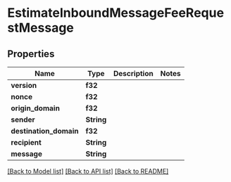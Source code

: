 # EstimateInboundMessageFeeRequestMessage

## Properties

Name | Type | Description | Notes
------------ | ------------- | ------------- | -------------
**version** | **f32** |  | 
**nonce** | **f32** |  | 
**origin_domain** | **f32** |  | 
**sender** | **String** |  | 
**destination_domain** | **f32** |  | 
**recipient** | **String** |  | 
**message** | **String** |  | 

[[Back to Model list]](../README.md#documentation-for-models) [[Back to API list]](../README.md#documentation-for-api-endpoints) [[Back to README]](../README.md)


